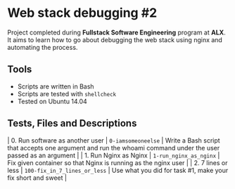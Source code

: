 # Web stack debugging #2

Project completed during **Fullstack Software Engineering** program at **ALX**. It aims to learn how to go about debugging the web stack using nginx and automating the process.

## Tools

* Scripts are written in Bash
* Scripts are tested with `shellcheck`
* Tested on Ubuntu 14.04

## Tests, Files and Descriptions

| 0. Run software as another user | `0-iamsomeoneelse` | Write a Bash script that accepts one argument and run the whoami command under the user passed as an argument |
| 1. Run Nginx as Nginx | `1-run_nginx_as_nginx` | Fix given container so that Nginx is running as the nginx user |
| 2. 7 lines or less | `100-fix_in_7_lines_or_less` | Use what you did for task #1, make your fix short and sweet |
